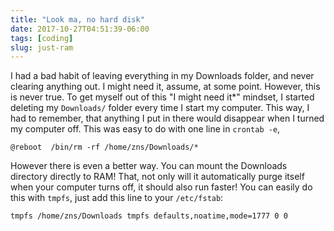```yaml
---
title: "Look ma, no hard disk"
date: 2017-10-27T04:51:39-06:00
tags: [coding]
slug: just-ram
---
```



I had a bad habit of leaving everything in my Downloads folder, and never clearing anything out. I might need it, assume, at some point. However, this is never true. To get myself out of this "I might need it*" mindset, I started deleting my `Downloads/` folder every time I start my computer. This way, I had to remember, that anything I put in there would disappear when I turned my computer off. This was easy to do with one line in `crontab -e`, 

```
@reboot  /bin/rm -rf /home/zns/Downloads/*
```

However there is even a better way. You can mount the Downloads directory directly to RAM! That, not only will it automatically purge itself when your computer turns off, it should also run faster! You can easily do this with `tmpfs`, just add this line to your `/etc/fstab`:

```
tmpfs /home/zns/Downloads tmpfs defaults,noatime,mode=1777 0 0
```
